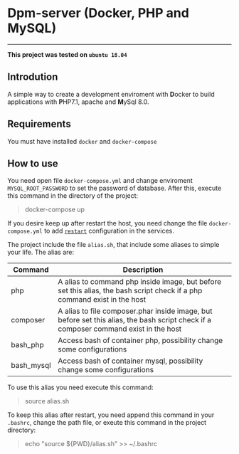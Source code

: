 # Dpm-server (Docker, PHP and MySQL)
___
**This project was tested on `ubuntu 18.04`**
## Introdution

A simple way to create a development enviroment with **D**ocker  to  build applications with **P**HP7.1, apache and **M**ySql 8.0.

## Requirements
You must have installed `docker` and `docker-compose`

## How to use
You need open file `docker-compose.yml` and change enviroment `MYSQL_ROOT_PASSWORD` to set the password of database. After this, execute this command in the directory of the project:

> docker-compose up

If you desire keep up after restart the host, you need change the file `docker-compose.yml` to add [`restart`](https://docs.docker.com/compose/compose-file/#restart) configuration in the services.

The project include the file `alias.sh`, that include some aliases to simple your life. The alias are:

| Command | Description |
| ------ | ------ |
| php | A alias to command php inside image, but before set this alias, the bash script check if a php command exist in the host |
| composer | A alias to file composer.phar inside image, but before set this alias, the bash script check if a composer command exist in the host  |
| bash_php | Access bash of container php, possibility change some configurations |
| bash_mysql | Access bash of container mysql, possibility change some configurations |

To use this alias you need execute this command:

> source alias.sh

To keep this alias after restart, you need append this command in your `.bashrc`, change the path file, or exeute this command in the project directory:

> echo "source ${PWD}/alias.sh" >> ~/.bashrc


